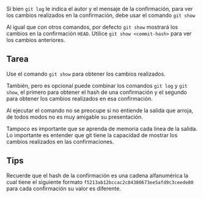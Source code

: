 Si bien `git log` le indica el autor y el mensaje de la confirmación, para ver los cambios realizados en la confirmación, debe usar el comando `git show`

Al igual que con otros comandos, por defecto `git show` mostrará los cambios en la confirmación `HEAD`. Utilice `git show <commit-hash>` para ver los cambios anteriores.

## Tarea

Use el comando `git show` para obtener los cambios realizados.

También, pero es opcional puede combinar los comandos `git log` y `git show`, el primero para obtener el hash de una confirmación y el segundo para obtener los cambios realizados en esa confirmación. 

Al ejecutar el comando no se preocupe si no entiende la salida que arroja, de todos modos no es muy amigable su presentación.

Tampoco es importante que se aprenda de memoria cada linea de la salida. Lo importante es entender que git tiene la capacidad de mostrar los cambios realizados en las confirmaciones.

## Tips

Recuerde que el hash de la confirmación es una cadena alfanumérica la cual tiene el siguiente formato `f5213ab12bccac2c84380673ee5afd9c3ceede80` para cada confirmación su valor es diferente.